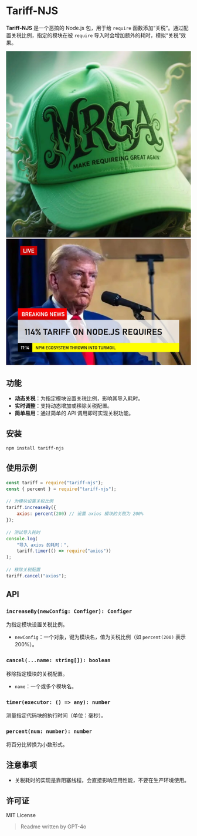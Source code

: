 # Tariff-NJS

**Tariff-NJS** 是一个恶搞的 Node.js 包，用于给 `require` 函数添加“关税”。通过配置关税比例，指定的模块在被 `require` 导入时会增加额外的耗时，模拟“关税”效果。

![](./assets/1.jpg)
![](./assets/2.jpg)

## 功能

- **动态关税**：为指定模块设置关税比例，影响其导入耗时。
- **实时调整**：支持动态增加或移除关税配置。
- **简单易用**：通过简单的 API 调用即可实现关税功能。

## 安装

```bash
npm install tariff-njs
```

## 使用示例

```javascript
const tariff = require("tariff-njs");
const { percent } = require("tariff-njs");

// 为模块设置关税比例
tariff.increaseBy({
    axios: percent(200) // 设置 axios 模块的关税为 200%
});

// 测试导入耗时
console.log(
    "导入 axios 的耗时：",
    tariff.timer(() => require("axios"))
);

// 移除关税配置
tariff.cancel("axios");
```

## API

### `increaseBy(newConfig: Configer): Configer`
为指定模块设置关税比例。

- `newConfig`：一个对象，键为模块名，值为关税比例（如 `percent(200)` 表示 200%）。

### `cancel(...name: string[]): boolean`
移除指定模块的关税配置。

- `name`：一个或多个模块名。

### `timer(executor: () => any): number`
测量指定代码块的执行时间（单位：毫秒）。

### `percent(num: number): number`
将百分比转换为小数形式。

## 注意事项

- 关税耗时的实现是靠阻塞线程，会直接影响应用性能，不要在生产环境使用。

## 许可证

MIT License
> Readme written by GPT-4o